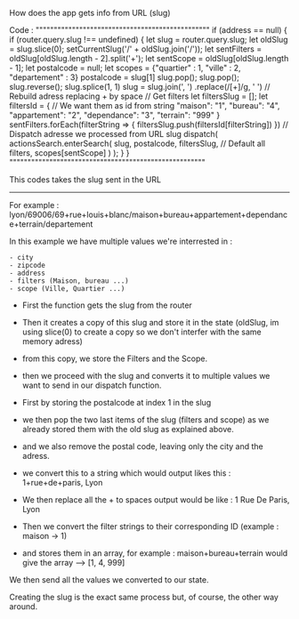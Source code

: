 How does the app gets info from URL (slug)

Code :
""""""""""""""""""""""""""""""""""""""""""""""""
if (address == null) {
if (router.query.slug !== undefined) {
let slug = router.query.slug;
let oldSlug = slug.slice(0);
setCurrentSlug('/' + oldSlug.join('/'));
let sentFilters = oldSlug[oldSlug.length - 2].split('+');
let sentScope = oldSlug[oldSlug.length - 1];
let postalcode = null;
let scopes = {"quartier" : 1, "ville" : 2, "departement" : 3}
postalcode = slug[1]
slug.pop();
slug.pop();
slug.reverse();
slug.splice(1, 1)
slug = slug.join(', ')
.replace(/[+]/g, ' ') // Rebuild adress replacing + by space
// Get filters
let filtersSlug = [];
let filtersId = { // We want them as id from string
"maison": "1",
"bureau": "4",
"appartement": "2",
"dependance": "3",
"terrain": "999"
}
sentFilters.forEach(filterString => { filtersSlug.push(filtersId[filterString]) })
// Dispatch adresse we processed from URL slug
dispatch(
actionsSearch.enterSearch(
slug,
postalcode,
filtersSlug, // Default all filters,
scopes[sentScope]
)
);
}
}
""""""""""""""""""""""""""""""""""""""""""""""""""""""

This codes takes the slug sent in the URL

---

For example : lyon/69006/69+rue+louis+blanc/maison+bureau+appartement+dependance+terrain/departement

In this example we have multiple values we're interrested in :

    - city
    - zipcode
    - address
    - filters (Maison, bureau ...)
    - scope (Ville, Quartier ...)

- First the function gets the slug from the router

- Then it creates a copy of this slug and store it in the state (oldSlug, im using slice(0) to create a copy so we don't interfer with the same memory adress)

- from this copy, we store the Filters and the Scope.

- then we proceed with the slug and converts it to multiple values we want to send in our dispatch function.
- First by storing the postalcode at index 1 in the slug

- we then pop the two last items of the slug (filters and scope) as we already stored them with the old slug as explained above.
- and we also remove the postal code, leaving only the city and the adress.

- we convert this to a string which would output likes this : 1+rue+de+paris, Lyon

- We then replace all the + to spaces output would be like : 1 Rue De Paris, Lyon

- Then we convert the filter strings to their corresponding ID (example : maison -> 1)
- and stores them in an array, for example : maison+bureau+terrain would give the array --> [1, 4, 999]

We then send all the values we converted to our state.

Creating the slug is the exact same process but, of course, the other way around.
